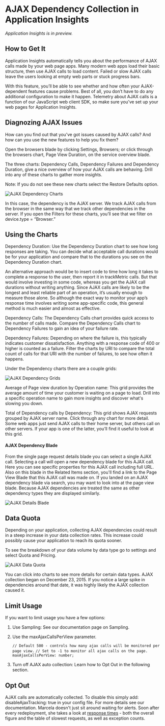 <properties
	pageTitle="Detect, Triage, Diagnose"
	description="Analyse crashes and detect  and diagnose performance issues in your applications"
	authors="alancameronwills"
	services="application-insights"
    documentationCenter=""
	manager="douge"/>

<tags
	ms.service="application-insights"
	ms.workload="tbd"
	ms.tgt_pltfrm="ibiza"
	ms.devlang="na"
	ms.topic="article" 
	ms.date="11/06/2015"
	ms.author="awills"/>

# AJAX Dependency Collection in Application Insights 
*Application Insights is in preview.*

## How to Get It 


Application Insights automatically tells you about the performance of AJAX calls made by your web page apps. Many modern web apps load their basic structure, then use AJAX calls to load content. Failed or slow AJAX calls leave the users looking at empty web parts or stuck progress bars.

With this feature, you’ll be able to see whether and how often your AJAX-dependent features cause problems. Best of all, you don’t have to do any additional configuration to make it happen. Telemetry about AJAX calls is a function of our JavaScript web client SDK, so make sure you’ve set up your web pages for Application Insights.

## Diagnozing AJAX Issues


How can you find out that you’ve got issues caused by AJAX calls? And how can you use the new features to help you fix them?

Open the browsers blade by clicking Settings, Browsers; or click through the browsers chart, Page View Duration, on the service overview blade.

The three charts: Dependency Calls, Dependency Failures and Dependency Duration, give a nice overview of how your AJAX calls are behaving. Drill into any of these charts to gather more insights.

Note: If you do not see these new charts select the Restore Defaults option.

![AJAX Dependency Charts](./media/AJAX/01-charts.png)

In this case, the dependency is the AJAX server. We track AJAX calls from the browser in the same way that we track other dependencies in the server. If you open the Filters for these charts, you’ll see that we filter on device.type = “Browser.”

## Using the Charts


Dependency Duration: Use the Dependency Duration chart to see how long responses are taking. You can decide what acceptable call durations would be for your application and compare that to the durations you see on the Dependency Duration chart.

An alternative approach would be to insert code to time how long it takes to complete a response to the user, then report it in trackMetric calls. But that would involve investing in some code, whereas you get the AJAX call durations without writing anything. Since AJAX calls are likely to be the longest and least reliable part of an operation, it’s usually enough to measure those alone. So although the exact way to monitor your app’s response time involves writing some app-specific code, this general method is much easier and almost as effective.

Dependency Calls: The Dependency Calls chart provides quick access to the number of calls made. Compare the Dependency Calls chart to Dependency Failures to gain an idea of your failure rate.

Dependency Failures: Depending on where the failure is, this typically indicates customer dissatisfaction. Anything with a response code of 400 or higher is counted as a failure. Filter the charts by URI to compare the total count of calls for that URI with the number of failures, to see how often it happens.

Under the Dependency charts there are a couple grids:

![AJAX Dependency Grids](./media/AJAX/02-grids.png)

Average of Page view duration by Operation name: This grid provides the average amount of time your customer is waiting on a page to load. Drill into a specific operation name to gain more insights and discover what's slowing you down. 

Total of Dependency calls by Dependency: This grid shows AJAX requests grouped by AJAX server name. Click through any chart for more detail. Some web apps just send AJAX calls to their home server, but others call on other servers. If your app is one of the latter, you’ll find it useful to look at this grid.

#### AJAX Dependency Blade

From the single page request details blade you can select a single AJAX call. Selecting a call will open a new dependency blade for this AJAX call. Here you can see specific properties for this AJAX call including full URL. Also on this blade in the Related Items section, you'll find a link to the Page View Blade that this AJAX call was made on. If you landed on an AJAX dependency blade via search, you may want to look into at the page view blade. Because AJAX dependencies are treated the same as other dependency types they are displayed similarly.

![AJAX Details Blade](./media/AJAX/03-details-blade.png)


## Data Quota


Depending on your application, collecting AJAX dependencies could result in a steep increase in your data collection rates. This increase could possibly cause your application to reach its quota sooner.

To see the breakdown of your data volume by data type go to settings and select Quota and Pricing. 

![AJAX Data Quota](./media/AJAX/04-data-quota.png)

You can click into charts to see more details for certain data types. AJAX collection began on December 23, 2015. If you notice a large spike in dependencies around that date, it was highly likely the AJAX collection caused it. 

## Limit Usage

If you want to limit usage you have a few options:

1. Use Sampling: See our documentation page on Sampling.
2. Use the maxAjaxCallsPerView parameter.
    
    `// Default 500 - controls how many ajax calls will be monitored per page view.`
    `// Set to -1 to monitor all ajax calls on the page.`
    `maxAjaxCallsPerView: number;`

3. Turn off AJAX auto collection: Learn how to Opt Out in the following section. 

## Opt Out

AJAX calls are automatically collected. To disable this simply add: disableAjaxTracking: true in your config file. For more details see our documentation.
Marcela doesn't just sit around waiting for alerts. Soon after every redeployment, she takes a look at [response times][perf] - both the overall figure and the table of slowest requests, as well as exception counts.  

<!--Link references-->

[api]: app-insights-api-custom-events-metrics.md
[availability]: app-insights-monitor-web-app-availability.md
[diagnostic]: app-insights-diagnostic-search.md
[metrics]: app-insights-metrics-explorer.md
[perf]: app-insights-web-monitor-performance.md
[usage]: app-insights-web-track-usage.md
 
